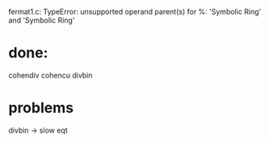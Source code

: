 fermat1.c:  TypeError: unsupported operand parent(s) for %: 'Symbolic Ring' and 'Symbolic Ring'


# done:
cohendiv
cohencu
divbin



# problems
divbin -> slow eqt
